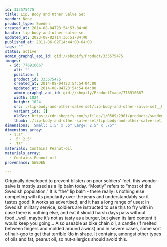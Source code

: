 ```yaml
---
id: 333575475
title: Lip, Body and Other Salve Set
vendor: None
product_type: Sweden
created_at: 2014-08-04T23:54:53-04:00
handle: lip-body-and-other-salve-set
updated_at: 2023-08-02T14:36:51-04:00
published_at: 2011-06-02T14:44:00-04:00
tags: ""
status: active
admin_graphql_api_id: gid://shopify/Product/333575475
images:
  - id: 776910667
    alt: ""
    position: 1
    product_id: 333575475
    created_at: 2014-08-04T23:54:54-04:00
    updated_at: 2014-08-04T23:54:54-04:00
    admin_graphql_api_id: gid://shopify/ProductImage/776910667
    width: 1024
    height: 1024
    src: ./lip-body-and-other-salve-set/lip-body-and-other-salve-set__0.jpg
    variant_ids: []
    oldSrc: https://cdn.shopify.com/s/files/1/0589/2901/products/sweden31.jpeg?v=1407210894
    thumb: ./lip-body-and-other-salve-set/lip-body-and-other-salve-set__0-thumb.jpg
dimensions: 'Small: 1.5" x .5" Large: 2.5" x .75"'
dimensions_array:
  - 1.5"
  - .5" 2.5"
  - .75"
materials: Contains Peanut-oil
materials_array:
  - Contains Peanut-oil
provenance: SWEDEN

---
```


Originally developed to prevent blisters on poor soldiers’ feet, this wonder-salve is mostly used as a lip balm today. “Mostly” refers to “most of the Swedish population.” It is "the" lip balm - there really is nothing else competing with its popularity over the years and understandably so: it tastes good! It works as advertised, and it has a long range of uses: in Swedish military service, soldiers are instructed to use this to fry with in case there is nothing else, and eat it should harsh days pass without food...well, maybe it’s not as tasty as a burger, but given its lard content it would keep you going... Also useable as bike chain oil, a candle (if melted between fingers and molded around a wick) and in severe cases, some sort of hair-goo to get that terrible ‘do in shape. It contains, amongst other types of oils and fat, peanut oil, so nut-allergics should avoid this.